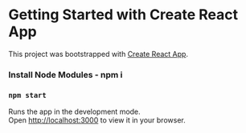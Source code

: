 # Getting Started with Create React App

This project was bootstrapped with [Create React App](https://github.com/facebook/create-react-app).

### Install Node Modules - npm i

### `npm start`

Runs the app in the development mode.\
Open [http://localhost:3000](http://localhost:3000) to view it in your browser.


